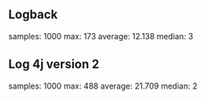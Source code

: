 Logback
-------
samples: 1000
max:     173
average: 12.138
median:  3

Log 4j version 2 
----------------
samples: 1000
max:     488
average: 21.709
median:  2